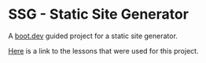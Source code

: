 # SSG - Static Site Generator

A [boot.dev](boot.dev) guided project for a static site generator.

[Here](https://www.boot.dev/lessons/7d4f1f5a-215d-4dc2-ad7a-2728c23fb695) is a link to the lessons that were used for this project.